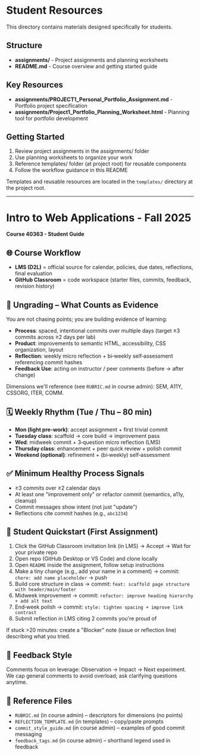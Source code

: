 # Student Resources

This directory contains materials designed specifically for students.

## Structure

- **assignments/** - Project assignments and planning worksheets
- **README.md** - Course overview and getting started guide

## Key Resources

- **assignments/PROJECT1_Personal_Portfolio_Assignment.md** - Portfolio project specification
- **assignments/Project1_Portfolio_Planning_Worksheet.html** - Planning tool for portfolio development

## Getting Started

1. Review project assignments in the assignments/ folder
2. Use planning worksheets to organize your work
3. Reference templates/ folder (at project root) for reusable components
4. Follow the workflow guidance in this README

Templates and reusable resources are located in the `templates/` directory at the project root.

---

# Intro to Web Applications - Fall 2025
**Course 40363 - Student Guide**

## 🌐 Course Workflow
- **LMS (D2L)** = official source for calendar, policies, due dates, reflections, final evaluation
- **GitHub Classroom** = code workspace (starter files, commits, feedback, revision history)

## 🎯 Ungrading – What Counts as Evidence
You are not chasing points; you are building evidence of learning:
- **Process**: spaced, intentional commits over multiple days (target ≥3 commits across ≥2 days per lab)
- **Product**: improvements to semantic HTML, accessibility, CSS organization, layout
- **Reflection**: weekly micro reflection + bi‑weekly self‑assessment referencing commit hashes
- **Feedback Use**: acting on instructor / peer comments (before → after change)

Dimensions we'll reference (see `RUBRIC.md` in course admin): SEM, A11Y, CSSORG, ITER, COMM.

## 🗓 Weekly Rhythm (Tue / Thu – 80 min)
- **Mon (light pre‑work)**: accept assignment + first trivial commit
- **Tuesday class**: scaffold → core build → improvement pass
- **Wed**: midweek commit + 3‑question micro reflection (LMS)
- **Thursday class**: enhancement + peer quick review + polish commit
- **Weekend (optional)**: refinement + (bi‑weekly) self‑assessment

## ✅ Minimum Healthy Process Signals
- ≥3 commits over ≥2 calendar days
- At least one "improvement only" or refactor commit (semantics, a11y, cleanup)
- Commit messages show intent (not just "update")
- Reflections cite commit hashes (e.g., `abc1234`)

## 🚀 Student Quickstart (First Assignment)
1. Click the GitHub Classroom invitation link (in LMS) → Accept → Wait for your private repo
2. Open repo (GitHub Desktop or VS Code) and clone locally
3. Open `README` inside the assignment, follow setup instructions
4. Make a tiny change (e.g., add your name in a comment) → commit: `chore: add name placeholder` → push
5. Build core structure in class → commit: `feat: scaffold page structure with header/main/footer`
6. Midweek improvement → commit: `refactor: improve heading hierarchy + add alt text`
7. End‑week polish → commit: `style: tighten spacing + improve link contrast`
8. Submit reflection in LMS citing 2 commits you're proud of

If stuck >20 minutes: create a "Blocker" note (issue or reflection line) describing what you tried.

## 🧭 Feedback Style
Comments focus on leverage: Observation → Impact → Next experiment.
We cap general comments to avoid overload; ask clarifying questions anytime.

## 🔖 Reference Files
- `RUBRIC.md` (in course admin) – descriptors for dimensions (no points)
- `REFLECTION_TEMPLATE.md` (in templates) – copy/paste prompts
- `commit_style_guide.md` (in course admin) – examples of good commit messaging
- `feedback_tags.md` (in course admin) – shorthand legend used in feedback